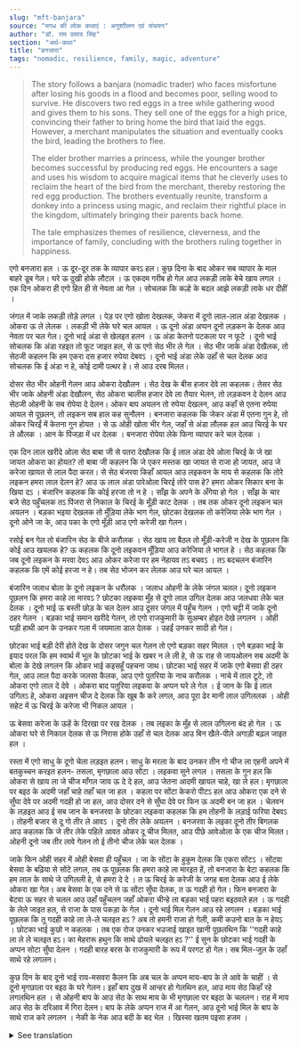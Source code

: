 ```yaml
---
slug: "mft-banjara"
source: "मगध की लोक कथाएं : अनुशाीलन एवं संचयन"
author: "डॉ. राम प्रसाद सिंह"
section: "अर्थ-कथा"
title: "बनजारा"
tags: "nomadic, resilience, family, magic, adventure"
---
```

<blockquote>
The story follows a banjara (nomadic trader) who faces misfortune after losing his goods in a flood and becomes poor, selling wood to survive. He discovers two red eggs in a tree while gathering wood and gives them to his sons. They sell one of the eggs for a high price, convincing their father to bring home the bird that laid the eggs. However, a merchant manipulates the situation and eventually cooks the bird, leading the brothers to flee. 

The elder brother marries a princess, while the younger brother becomes successful by producing red eggs. He encounters a sage and uses his wisdom to acquire magical items that he cleverly uses to reclaim the heart of the bird from the merchant, thereby restoring the red egg production. The brothers eventually reunite, transform a donkey into a princess using magic, and reclaim their rightful place in the kingdom, ultimately bringing their parents back home.

The tale emphasizes themes of resilience, cleverness, and the importance of family, concluding with the brothers ruling together in happiness.
</blockquote>

एगो बनजारा हल । ऊ दूर-दूर तक के व्यापार करऽ हल। कुछ दिना के बाद ओकर सब व्यापार के माल बाहरे डूब गेल। घरे ऊ दुखी होके लौटल । ऊ एकदम गरीब हो गेल आउ लकड़ी लाके बेचे खाय लगल । एक दिन ओकरा ही एगो हित ही से नेवता आ गेल । सोचलक कि कल्हे के बदल आझे लकड़ी लाके धर दीहीं । 

जंगल में जाके लकड़ी तोड़े लगल । पेड़ पर एगो खोता देखलक, जेकरा में दूगो लाल-लाल अंडा देखलक । ओकरा ऊ ले लेलक । लकड़ी भी लेके घरे चल आयल । ऊ दूनो अंडा अप्पन दूनो लड़कन के देलक आउ नेवता पर चल गेल। दूनो भाई अंडा से खेलइत हलन । ऊ अंडा केतनो पटकला पर न फूटे । दूनो भाई सोचलक कि अंडा रहइत तो फूट जाइत हल, से ऊ एगो सेठ भीर ले गेल । सेठ भीर जाके अंडा देखैलक, तो सेठजी कहलन कि हम एकरा दस हजार रुपेया देबवऽ । दूनो भाई अंडा लेके उहाँ से चल देलक आउ सोचलक कि ई अंडा न हे, कोई दामी पत्थर हे। से आउ दरब मिलत। 

दोसर सेठ भीर ओहनी गेलन आउ ओकरा देखौलन । सेठ देख के बीस हजार देवे ला कहलक। तेसर सेठ भीर जाके ओहनी अंडा देखौलन, सेठ ओकरा चालीस हजार देवे ला तैयार भेलन, तो लड़कवन दे देलन आउ सेठजी ओहनी के सब रोपेया दे देलन। ओकर बाप अयलन तो रुपेया देखलन, आउ कहाँ से एतना रुपेया आयल से पूछलन, तो लइकन सब हाल कह सुनौलन । बनजारा कहलक कि जेकर अंडा में एतना गुन हे, तो ओकर चिरईं में केतना गुन होयत । से ऊ ओही खोता भीर गेल, जहाँ से अंडा लौलक हल आउ चिरई के घर ले औलक । आन के पिंजड़ा में धर देलक । बनजारा रोपेया लेके फिना व्यापार करे चल देलक । 

एक दिन लाल खरीदे ओला सेठ बाबा जी से पतरा देखौलक कि ई लाल अंडा देवे ओला चिरई के जे खा जायत ओकरा का होयत?  तो बाबा जी कहलन कि जे एकर मस्तक खा जायत से राजा हो जायत, आउ जे करेजा खायत से लाल पैदा करत। से सेठ बंजरवा किहाँ आयल आउ लइकवन के माय से कहलक कि तोरे लइकन हमरा लाल देलन हे? आउ ऊ लाल अंडा पारेओला चिरई तोरे पास हे? हमरा ओकर सिकार बना के खिया दऽ । बंजारिन कहलक कि कोई हरजा तो न हे । साँझ के अपने के अँगेया हो गेल । साँझ के चार बजे सेठ पहुँचलक तऽ पिंजरा से निकाल के चिरई के मूँड़ी काट देलक । तब तक ओकर दूनो लइकन चल अयलन । बड़का भइया देखलक तो मुँड़िया लेके भाग गेल, छोटका देखलक तो करेजिया लेके भाग गेल । दूनो ओने जा के, आउ पका के एगो मूँड़ी आउ एगो करेजी खा गेलन। 

रसोई बन गेल तो बंजारिन सेठ के बीजे करौलक । सेठ खाय ला बैठल तो मूँड़ी-करेजी न देख के पूछलन कि कोई आउ खयलक हे? ऊ कहलक कि दूनो लइकवन मूँड़िया आउ करेजिया ले भागल हे । सेठ कहलक कि जब दूनो लइकन के मरवा देवऽ आउ ओकर करेजा पर हम नेहायव तऽ बचवऽ । तऽ बदचलन बंजारिन कहलक कि एमें कोई हरजा न हे। तब सेठ भोजन कर लेलक आउ घरे चल आयल । 

बंजारिन जलाध बोला के दूनो लइकन के धरौलक । जलाध ओहनी के लेके जंगल चलल। दूनो लइकन पूछलन कि हमरा काहे ला मारवऽ ? छोटका लइकवा मुँह से दूगो लाल उगिल देलक आउ जलधवा लेके चल देलक । दूनो भाई ऊ बस्ती छोड़ के चल देलन आउ दूसर जंगल में पहुँच गेलन । एगो चट्टी में जाके दूनो ठहर गेलन । बड़का भाई समान खरीदे गेलन, तो एगो राजकुमारी के सुअम्बर होइत देखे लगलन । ओही घड़ी हाथी आन के उनकर गला में जयमाला डाल देलक । उहईं उनकर सादी हो गेल। 

छोटका भाई बड़ी देरी होते देख के दोसर जगुन चल गेलन तो एगो बड़का सहर मिलल । एने बड़का भाई के इयाद परल कि हम स्वार्थ में भूल के छोटका भाई के खबर न ले ली हे, से ऊ राह से जायओलन सब अदमी के बोला के देखे लगलन कि ओकर भाई कइसहूँ पहचना जाथ। छोटका भाई सहर में जाके एगो बेसवा ही ठहर गेल, आउ लाल पैदा करके जलसा कैलक, आउ एगो पुतरिया के नाच करौलक । नाचे में ताल टूटे, तो ओकरा एगो लाल दे देवे । ओकरा बाद पतुरिया लइकवा के अप्पन घरे ले गेल । ई जान के कि ई लाल उगिलऽ हे, ओकरा अइसन चीज दे देलक कि खूब कै करे लगल, आउ पूरा ढेर मानी लाल उगिललक । ओही सहेट में ऊ चिरई के करेजा भी निकल आयल ।

ऊ बेसवा करेजा के ऊहें के दिरखा पर रख देलक । तब लइका के मुँह से लाल उगिलना बंद हो गेल । ऊ ओकरा घरे से निकाल देलक से ऊ निरास होके उहाँ से चल देलक आउ बिन खैले-पीले अगाड़ी बढ़ल जाइत हल ।
 
रस्ता में एगो साधु के दूगो चेला लड़इत हलन। साधु के मरला के बाद उनकर तीन गो चीज ला एहनी अपने में बतकुच्चन करइत हलन- तसला, मृगछाला आउ सोंटा । लइकवा सुने लगल । तसला के गुन हल कि ओकरा से खाय ला जे चीज माँगल जाय ऊ दे दे हल, आउ जेतना आदमी खायल चाहे, खा ले हल। मृगछाला पर बइठ के अदमी जहाँ चाहे तहाँ चल जा हल । कहला पर सोंटा केकरो पीटऽ हल आउ ओकरा एक दने से सुँघा देवे पर अदमी गदही हो जा हल, आउ दोसर दने से सुँघा देवे पर फिन ऊ अदमी बन जा हल । चेलवन के लड़इत आउ ई सब जान के बनजरवा के छोटका लइकवा कहलक कि हम तोहनी के लड़ाई फरिया देबवऽ । तोहनी बजार से दू गो तीर ले आवऽ । दूनो तीर लेके अयलन । बनजरवा के लइका दूनो तीर बिगलक आउ कहलक कि जे तीर लेके पहिले आवत ओकर दू चीज मिलत, आउ पीछे आवेओला के एक चीज मिलत। ओहनी दूनो जब तीर लावे गेलन तो ई तीनो चीज लेके चल देलक । 

जाके फिन ओही सहर में ओही बेसवा ही पहुँचल । जा के सोंटा के हुकुम देलक कि एकरा सोंटऽ । सोंटवा बेसवा के बढ़िया से सोंटे लगल, तब ऊ पूछलक कि हमरा काहे ला मारइत हें, तो बनजारा के बेटा कहलक कि हम लाल के साथे जे उगिलली हे, से हमरा दे दे । त ऊ चिरई के करेजी के जगह बता देलक आउ ई लेके ओकरा खा गेल। अब बेसवा के एक दने से ऊ सोंटा सुँघा देलक, त ऊ गदही हो गेल। फिन बनजारा के बेटवा ऊ सहर से चलल आउ उहाँ पहुँचलन जहाँ ओकरा चीन्हे ला बड़का भाई पहरा बइठवले हल । ऊ गदही के लेले जाइत हल, से राजा के पास पकड़ा के गेल । दूनो भाई मिल गेलन आउ रहे लगलन । बड़का भाई पूछलक कि तू गदही काहे ला ले-ले चलइत हऽ ? अब तो हमनी राजा हो गेली, कमी कउनो बात के न हेयऽ । छोटका भाई कुछो न कहलक । तब एक रोज उनकर भउजाई खाइत खानी पूछलथिन कि ''गदही काहे ला ले ले चलइत हऽ। का मेहरारू हथुन कि साथे ढोयले चलइत हऽ ?'' ई सुन के छोटका भाई गदही के अप्पन सोटा सुँघा देलन । गदही बारह बरस के राजकुमारी के रूप में परगट हो गेल। सब मिल-जुल के उहाँ साथे रहे लगलन।

कुछ दिन के बाद दूनो भाई राय-मसवरा कैलन कि अब चल के अप्पन माय-बाप के ले आवे के चाहीं । से दूनो मृगछाला पर बइठ के घरे गेलन। इहाँ बाप दुख में आन्हर हो गेलथिन हल, आउ माय सेठ किहाँ रहे लगलथिन हल । से ओहनी बाप के आउ सेठ के साथ माय के भी मृगछाला पर बइठा के चललन। राह में माय आउ सेठ के दरिआव में गिरा देलन। बाप के लेके अप्पन राज में आ गेलन, आउ दूनो भाई मिल के बाप के साथे राज करे लगलन । नेकी के नेक आउ बदी के बद भेल । खिस्सा खतम पइसा हजम । 



<details>
<summary>See translation</summary>

Once upon a time, there was a banjara (nomadic trader). He used to trade far and wide. After a few days, all his goods were lost in a flood. He returned home feeling sad and became very poor, starting to sell wood to make ends meet. One day, he received an invitation from a friend and thought to himself that he would bring wood today to pack for tomorrow's trip.

He went to the forest to cut wood. While in the woods, he saw a nest on a tree that contained two red eggs. He took the eggs home along with the wood. He gave both eggs to his two sons and went to the invitation. The two brothers played with the eggs. No matter how much they dropped them, they didn't break. The two brothers thought that if the eggs had been left alone, they might have broken, so they took one to a wealthy merchant. When the merchant saw the egg, he said he would give them ten thousand rupees for it. The two brothers took the egg and left, thinking it was not an egg but a precious stone which would fetch more money.

They went to another merchant, who offered them twenty thousand for the egg. Then they took the egg to a third merchant, who was willing to pay forty thousand. The brothers sold the egg to him, and the merchant gave them all the money. When their father came home and saw the money, he asked where it came from, and the boys told him the whole story. The banjara said that if the egg has such value, then how valuable must the bird itself be. So, he went back to the nest where he found the egg and brought the bird home, placing it in a cage. The banjara took the money and headed off to trade again.

One day, the banjara showed the red egg to his merchant friend, Baba Ji, and asked him what would happen to the bird that laid the red eggs if it were to be eaten. Baba Ji replied that whoever eats its head would become a king, and whoever eats its heart would produce red ones. Then, the merchant went to the banjara and said to the boys' mother that the merchants gave the boys the red egg; would she let him catch it? The banjara's wife said there was no harm in that. 

In the evening, as it turned four o'clock, the merchant arrived, took out the bird from the cage, and cut off its head. By then, both of his sons had arrived. The elder brother saw and ran away with the head, while the younger one took the heart and fled. Both of them ran away and ended up cooking and eating the head and heart.

When dinner was prepared, the banjara's wife served the merchant. As he sat down to eat, he noticed the absence of the head and heart and asked if anyone had eaten them. The banjara's wife replied that the two boys had taken them and run away. The merchant said that if the boys were killed and the heart was eaten, he would be saved. The disreputable banjara's wife replied that there was no harm in that. Then the merchant finished his meal and went home.

The banjara's wife caught the two boys by the riverbank. The boys asked why they were being killed. The younger boy spat out two red eggs, and the banjara's wife took them away. The two brothers left that village and reached another forest. They stopped at a hut, and while the elder brother was shopping, he noticed a royal princess being selected for marriage. At that moment, an elephant was brought in, which placed a garland around her neck. Right there, they got married.

The younger brother, seeing this, moved to another town, where he found a big city. Meanwhile, the elder brother remembered that he had forgotten to inquire about his younger brother, so he started asking everyone along the way if they recognized him or knew about his brother.

The younger brother settled in the city and started living with a merchant, producing red eggs and organizing a dance. During the dance, when the rhythm broke, he would give a red egg to anyone who would come to him. Afterward, he took the dancer to his house. Upon realizing that she produced red eggs, he gave her such things that allowed her to produce numerous red eggs, and in that city, the heart of the bird was also revealed.

The merchant kept the heart on the shelf. Soon after, the boy stopped producing red eggs. He was heartbroken, and sadly left there, feeling empty and unable to eat.

On the way, he encountered a sage with two disciples who were fighting. They were arguing over three items that belonged to the sage after his death: a bowl, a deer skin, and a stick. The boy started listening. The bowl was said to have the power to produce whatever food one desired, and one could eat as much as they wanted. Sitting on the deer skin allowed a person to go anywhere they wanted. It was said that the stick, when used to hit someone and then given a sniff, would turn them into a donkey, while an opposite sniff would make them human again.

After hearing all this, the banjara's younger son said that he would end their fight. He asked them to bring him two arrows. They returned with two arrows. The banjara's son broke both arrows and announced that whoever returned first would receive two items, while the one who arrived last would receive only one. When both returned with arrows, he took all three items and left.

He eventually returned to the city and ordered the stick to be used. The stick began to strike the merchant, who wondered why he was being hit. The banjara's son explained that they wanted red eggs from him. The merchant provided the location of the bird's heart, which he then consumed. After a while, he returned to the city where his older brother had been guarding the place. With the help of the stick, he turned into a donkey and was caught by the king. Eventually, both brothers reunite and lead a happy life together.

The elder brother asked the younger why he brought the donkey along. But they all realized they were now kings, and there was no need for anything further. The younger brother remained silent. Then, one day, their sister-in-law inquired during the meal, "Why are you taking the donkey around? Is the woman supposed to carry it along?" Upon hearing this, the younger brother made the donkey sniff his stick, and it transformed back into a twelve-year-old princess. 

All rejoiced together and lived happily ever after. 

After a few days, the two brothers conferred that they should now go get their mother and father. They both sat on the deer skin and returned home. There, their father had become blind from sorrow, and their mother was living with the merchant. They took their father and also sat their mother, who had fallen into a river, onto the deer skin. 

They brought their father back to their kingdom, and the two brothers began to rule together. Virtue brought goodness, and evil brought badness. The story ends, but the money remains.
</details>